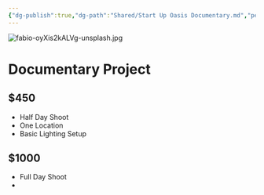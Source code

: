 ```yaml
---
{"dg-publish":true,"dg-path":"Shared/Start Up Oasis Documentary.md","permalink":"/shared/start-up-oasis-documentary/"}
---
```


![fabio-oyXis2kALVg-unsplash.jpg](/img/user/Files/fabio-oyXis2kALVg-unsplash.jpg)
# Documentary Project 
## $450

- Half Day Shoot
- One Location
- Basic Lighting Setup

## $1000
- Full Day Shoot
- 
